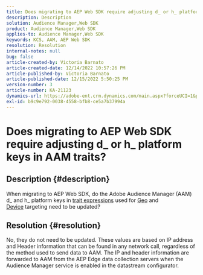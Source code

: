 ```yaml
---
title: Does migrating to AEP Web SDK require adjusting d_ or h_ platform keys in AAM traits?
description: Description
solution: Audience Manager,Web SDK
product: Audience Manager,Web SDK
applies-to: Audience Manager,Web SDK
keywords: KCS, AAM, AEP Web SDK
resolution: Resolution
internal-notes: null
bug: false
article-created-by: Victoria Barnato
article-created-date: 12/14/2022 10:57:26 PM
article-published-by: Victoria Barnato
article-published-date: 12/15/2022 5:50:25 PM
version-number: 3
article-number: KA-21123
dynamics-url: https://adobe-ent.crm.dynamics.com/main.aspx?forceUCI=1&pagetype=entityrecord&etn=knowledgearticle&id=4be71faa-027c-ed11-81ac-6045bd006149
exl-id: b9c9e792-0038-4558-bfb8-ce5a7b37994a
---
```

# Does migrating to AEP Web SDK require adjusting d_ or h_ platform keys in AAM traits?

## Description {#description}


When migrating to AEP Web SDK, do the Adobe Audience Manager (AAM) d_ and h_ platform keys in [trait expressions](https://experienceleague.adobe.com/docs/audience-manager/user-guide/features/traits/trait-variable-prefixes.html?lang=en%29%20used%20for%20Geo%20%28https://experienceleague.adobe.com/docs/audience-manager/user-guide/features/traits/trait-geotarget-keys.html?lang=en) used for [Geo](https://experienceleague.adobe.com/docs/audience-manager/user-guide/features/traits/trait-geotarget-keys.html?lang=en) and [Device](https://experienceleague.adobe.com/docs/audience-manager/user-guide/features/traits/trait-device-targeting.html?lang=en) targeting need to be updated?


## Resolution {#resolution}


No, they do not need to be updated. These values are based on IP address and Header information that can be found in any network call, regardless of the method used to send data to AAM. The IP and header information are forwarded to AAM from the AEP Edge data collection servers when the Audience Manager service is enabled in the datastream configurator.
